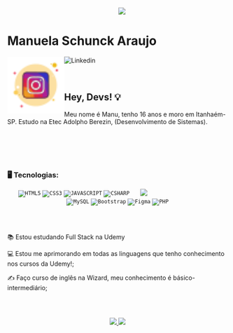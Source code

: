  <img align="right" width="250px" style="margin-top:-20px" src="https://github.com/ManuelaSchunck/Me/blob/main/Avatar.png?raw=true">


<div display="inline-block">
 
 <h1 align="left">Manuela Schunck Araujo</h1>
 
 <a href="https://instagram.com/manuela.schunck?igshid=OGQ5ZDc2ODk2ZA==">
    <img align="left" width="130px" src="https://github.com/ManuelaSchunck/ManuelaSchunck/blob/main/icons8-instagram-50.png?raw=true" alt="instagram" style="vertical-align:top;">
  </a> 
  <a href="https://www.linkedin.com/me?trk=p_mwlite_feed_updates-secondary_nav">
    <img align="left" width="120px" src="https://img.shields.io/badge/LinkedIn-0077B5?style=for-the-badge&logo=linkedin&logoColor=white" alt="Linkedin" style="vertical-align:top;">
  </a>

 
 
 <br>
 <br>
 <br>
 
 ## Hey, Devs! 💡
 
 Meu nome é Manu, tenho 16 anos e moro em Itanhaém-SP. Estudo na Etec Adolpho Berezin, (Desenvolvimento de Sistemas).
 
 <br>
 <br>

 <p align="center">

</p>
<br>
 
 ### 🖥️ Tecnologias: 
  <p align="center">
<img width="200px" align="right" src="C:\Users\user\Downloads\MicrosoftTeams-image.png">
<code><img width="40px" src="https://cdn.jsdelivr.net/gh/devicons/devicon/icons/html5/html5-original-wordmark.svg" title = "HTML5"/></code>
<code><img width="40px" src="https://cdn.jsdelivr.net/gh/devicons/devicon/icons/css3/css3-original-wordmark.svg" title = "CSS3"/></code>
<code><img width="40px" src="https://cdn.jsdelivr.net/gh/devicons/devicon/icons/javascript/javascript-original.svg" title = "JAVASCRIPT"/></code>
<code><img width="40px" src="https://cdn.jsdelivr.net/gh/devicons/devicon/icons/csharp/csharp-original.svg" title = "CSHARP"/></code>
<code><img width="40px" src="https://github.com/ManuelaSchunck/Me/blob/main/mysql.png?raw=true" title = "MySQL"/></code>
<code><img width="40px" src="https://github.com/ManuelaSchunck/Me/blob/main/bootstrap.png?raw=true" title = "Bootstrap"/></code>
<code><img width="40px" src="https://github.com/ManuelaSchunck/Me/blob/main/figma.png?raw=true" title = "Figma"/></code>
<code><img width="40px" src="https://github.com/ManuelaSchunck/Me/blob/main/php.png?raw=true" title = "PHP"/></code>
   </p>
<br><br>
<div display="inline-block">
 
 <p align="left">📚 Estou estudando Full Stack na Udemy</p>
 <p align="left">💻 Estou me aprimorando em todas as linguagens que tenho conhecimento nos cursos da Udemy!;</p>
 <p align="left">✍ Faço curso de inglês na Wizard, meu conhecimento é básico-intermediário;</p>

 
 <br>
 
 ##
<p align="center">
<a href="https://github.com/manuelaschunck">
  <img height="120em" src="https://github-readme-stats-eight-theta.vercel.app/api?username=manuelaschunck&show_icons=true&theme=synthwave&include_all_commits=true&count_private=true"/>
  <img height="120em" src="https://github-readme-stats-eight-theta.vercel.app/api/top-langs/?username=manuelaschunck&layout=compact&langs_count=8&theme=black"/>
</a>
</p>
 
</div>
